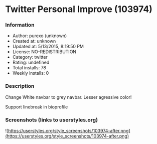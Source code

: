 # Twitter Personal Improve (103974)

### Information
- Author: purexo (unknown)
- Created at: unknown
- Updated at: 5/13/2015, 8:19:50 PM
- License: NO-REDISTRIBUTION
- Category: twitter
- Rating: undefined
- Total installs: 78
- Weekly installs: 0


### Description
Change White navbar to grey navbar.
Lesser agressive color!

Support linebreak in bioprofile


### Screenshots (links to userstyles.org)
![https://userstyles.org/style_screenshots/103974-after.png](https://userstyles.org/style_screenshots/103974-after.png)


